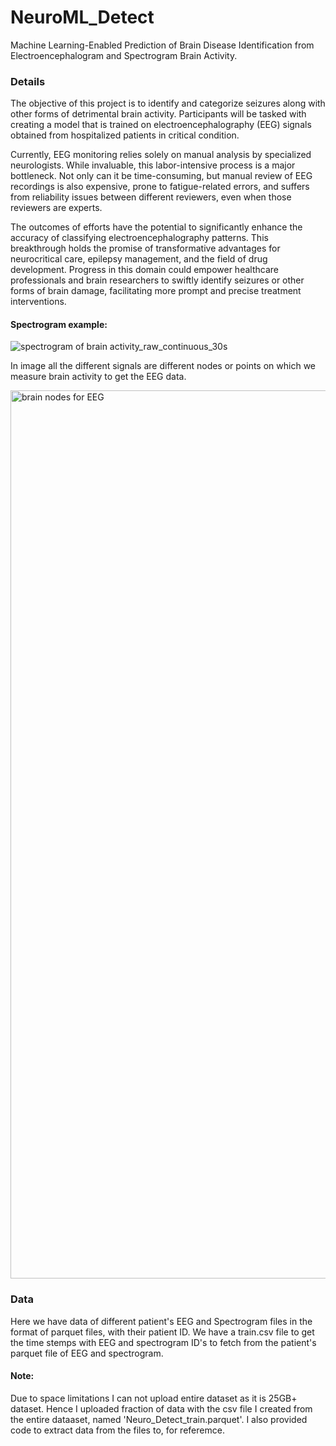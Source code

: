 # NeuroML_Detect
Machine Learning-Enabled Prediction of Brain Disease Identification from Electroencephalogram and Spectrogram Brain Activity.

### Details
The objective of this project is to identify and categorize seizures along with other forms of detrimental brain activity. Participants will be tasked with creating a model that is trained on electroencephalography (EEG) signals obtained from hospitalized patients in critical condition.

Currently, EEG monitoring relies solely on manual analysis by specialized neurologists. While invaluable, this labor-intensive process is a major bottleneck. Not only can it be time-consuming, but manual review of EEG recordings is also expensive, prone to fatigue-related errors, and suffers from reliability issues between different reviewers, even when those reviewers are experts.

The outcomes of efforts have the potential to significantly enhance the accuracy of classifying electroencephalography patterns. This breakthrough holds the promise of transformative advantages for neurocritical care, epilepsy management, and the field of drug development. Progress in this domain could empower healthcare professionals and brain researchers to swiftly identify seizures or other forms of brain damage, facilitating more prompt and precise treatment interventions.

#### Spectrogram example:

![spectrogram of brain activity_raw_continuous_30s](https://github.com/VaidikPatel27/NeuroML_Detect/assets/63740188/48ee2b86-4a7b-4dc1-a086-7b6dbd54955b)

In image all the different signals are different nodes or points on which we measure brain activity to get the EEG data.

<img width="1421" alt="brain nodes for EEG" src="https://github.com/VaidikPatel27/NeuroML_Detect/assets/63740188/a5dc01d3-b8e9-4646-bb3e-51c48042d78b">

### Data

Here we have data of different patient's EEG and Spectrogram files in the format of parquet files, with their patient ID. We have a train.csv file to get the time stemps with EEG and spectrogram ID's to fetch from the patient's parquet file of EEG and spectrogram.

#### Note:
Due to space limitations I can not upload entire dataset as it is 25GB+ dataset. Hence I uploaded fraction of data with the csv file I created from the entire dataaset, named 'Neuro_Detect_train.parquet'. I also provided code to extract data from the files to, for referemce. 


# 




